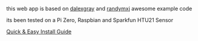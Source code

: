 this web app is based on [dalexgray](https://github.com/dalexgray/RaspberryPI_HTU21DF) and [randymxj](https://github.com/randymxj/SensorNode/tree/master/beagleboneblack-python) awesome example code 

its been tested on a Pi Zero, Raspbian and Sparkfun HTU21 Sensor

[Quick & Easy Install Guide](https://github.com/nwgat/zerosensor/wiki/Quick-&-Easy)
